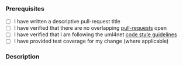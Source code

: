 ### Prerequisites

- [ ] I have written a descriptive pull-request title
- [ ] I have verified that there are no overlapping [pull-requests](https://github.com/RHEAGROUP/uml4net/pulls) open
- [ ] I have verified that I am following the uml4net [code style guidelines](https://raw.githubusercontent.com/RHEAGROUP/uml4net/master/.github/CONTRIBUTING.md)
- [ ] I have provided test coverage for my change (where applicable)

### Description
<!-- A description of the changes proposed in the pull-request -->

<!-- Thanks for contributing to uml4net! -->